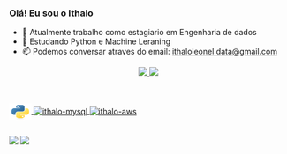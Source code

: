 ### Olá! Eu sou o Ithalo 

- 🔭 Atualmente trabalho como estagiario em Engenharia de dados
- 🌱 Estudando Python e Machine Leraning
- 📫 Podemos conversar atraves do email: ithaloleonel.data@gmail.com

<div align="center">
  <a href="https://github.com/IILeonel">
  <img height="180em" src="https://github-readme-stats.vercel.app/api?username=IILeonel&show_icons=true&theme=dracula&include_all_commits=true&count_private=true"/>
  <img height="180em" src="https://github-readme-stats.vercel.app/api/top-langs/?username=IILeonel&layout=compact&langs_count=7&theme=dracula"/>
</div>

##

<div style="display: inline_block"><br>
  <img align="center" alt="ithalo-Python" height="30" width="40" src="https://raw.githubusercontent.com/devicons/devicon/master/icons/python/python-original.svg">
  <img align="center" alt="ithalo-mysql" height="30" width="40" src="https://cdn.jsdelivr.net/gh/devicons/devicon/icons/mysql/mysql-original.svg">
  <img align="center" alt="ithalo-aws" height="30" width="40" src="https://cdn.jsdelivr.net/gh/devicons/devicon/icons/amazonwebservices/amazonwebservices-plain-wordmark.svg"/>
</div>

##

<div> 
  <a href = "mailto:ithaloleonel.data@gmail.com"><img src="https://img.shields.io/badge/-Gmail-%23333?style=for-the-badge&logo=gmail&logoColor=white" target="_blank"></a>
  <a href="https://www.linkedin.com/in/ileonel/" target="_blank"><img src="https://img.shields.io/badge/-LinkedIn-%230077B5?style=for-the-badge&logo=linkedin&logoColor=white" target="_blank"></a> 
</div>
